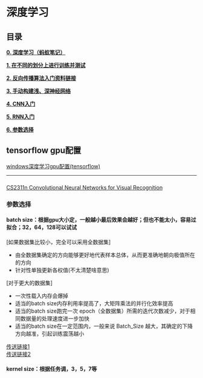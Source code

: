 # 深度学习

## 目录

[**0. 深度学习（蚂蚁笔记）**](https://leanote.com/note/5a2741edf40b55511b000000)

[**1. 在不同的划分上进行训练并测试**](1.train_test)

[**2. 反向传播算法入门资料链接**](2.backpropagation)

[**3. 手动构建浅、深神经网络**](3.nn_scratch)

[**4. CNN入门**](4.cnn)

[**5. RNN入门**](5.rnn)

[**6. 参数选择**](#参数选择)

## tensorflow gpu配置
[windows深度学习gpu配置(tensorflow)](tensorflow_gpu_windows.md)

---

###

[CS2311n Convolutional Neural Networks for Visual Recognition](https://cs231n.github.io/)

### 参数选择

#### batch size：根据gpu大小定，一般越小最后效果会越好；但也不能太小，容易过拟合；32，64，128可以试试<br>
 
 [如果数据集比较小，完全可以采用全数据集]<br>
   - 由全数据集确定的方向能够更好地代表样本总体，从而更准确地朝向极值所在的方向<br>
   - 针对性单独更新各权值(不太清楚啥意思) <br>
   
 [对于更大的数据集]<br>
   - 一次性载入内存会爆掉
   - 适当的batch size内存利用率提高了，大矩阵乘法的并行化效率提高<br>
   - 适当的batch size跑完一次 epoch（全数据集）所需的迭代次数减少，对于相同数据量的处理速度进一步加快<br>
   - 适当的batch size在一定范围内，一般来说 Batch_Size 越大，其确定的下降方向越准，引起训练震荡越小<br>
 
 [传送链接1](https://blog.csdn.net/s_sunnyy/article/details/65445197)<br>
 [传送链接2](https://blog.csdn.net/qq_20259459/article/details/53943413)
 
#### kernel size：根据任务调，3，5，7等

